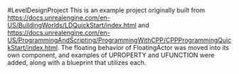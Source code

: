 #LevelDesignProject
This is an example project originally built from https://docs.unrealengine.com/en-US/BuildingWorlds/LDQuickStart/index.html and https://docs.unrealengine.com/en-US/ProgrammingAndScripting/ProgrammingWithCPP/CPPProgrammingQuickStart/index.html. The floating behavior of FloatingActor was moved into its own component, and examples of UPROPERTY and UFUNCTION were added, along with a blueprint that utilizes each.
